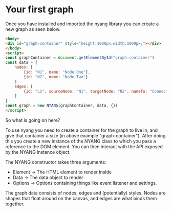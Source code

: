 # Your first graph
Once you have installed and imported the nyang library you can create a new graph as seen below.

```html
<body>
<div id="graph-container" style="height:1000px;width:1000px;"></div>
</body>
<script>
const graphContainer = document.getElementById("graph-container")
const data = {
    nodes: [
        {id: "N1", name: "Node One"},
        {id: "N2", name: "Node Two"}
    ]
    edges: [
        {id: "L1", sourceNode: "N1", targetNode: "N2", nameTo: "Connects"}
    ]
}
const graph = new NYANG(graphContainer, data, {})
</script>
```

So what is going on here?

To use nyang you need to create a container for the graph to live in, and give that container a size (in above example "graph-container"). After doing this you create a new instance of the NYANG class to which you pass a reference to the DOM element. You can then interact with the API exposed by the NYANG instance object.

The NYANG constructor takes three arguments:
- Element -> The HTML element to render inside
- Data -> The data object to render
- Options -> Options containing things like event listener and settings.

The graph data consists of nodes, edges and (potentially) styles. Nodes are shapes that float around on the canvas, and edges are what binds them together.